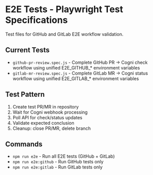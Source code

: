 # E2E Tests - Playwright Test Specifications

Test files for GitHub and GitLab E2E workflow validation.

## Current Tests
- `github-pr-review.spec.js` - Complete GitHub PR → Cogni check workflow using unified E2E_GITHUB_* environment variables
- `gitlab-mr-review.spec.js` - Complete GitLab MR → Cogni status workflow using unified E2E_GITLAB_* environment variables

## Test Pattern
1. Create test PR/MR in repository
2. Wait for Cogni webhook processing
3. Poll API for check/status updates
4. Validate expected conclusion
5. Cleanup: close PR/MR, delete branch

## Commands
- `npm run e2e` - Run all E2E tests (GitHub + GitLab)
- `npm run e2e:github` - Run GitHub tests only
- `npm run e2e:gitlab` - Run GitLab tests only